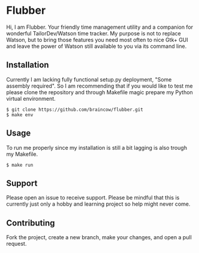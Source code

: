 # Flubber

Hi, I am Flubber. Your friendly time management utility and a companion for wonderful TailorDev/Watson time tracker. My purpose is not to replace Watson, but to bring those features you need most often to nice Gtk+ GUI and leave the power of Watson still available to you via its command line.

## Installation

Currently I am lacking fully functional setup.py deployment, "Some assembly required". So I am recommending that if you would like to test me please clone the repository and through Makefile magic prepare my Python virtual environment.

```
$ git clone https://github.com/braincow/flubber.git
$ make env
```

## Usage

To run me properly since my installation is still a bit lagging is also trough my Makefile.

```
$ make run
```

## Support

Please open an issue to receive support. Please be mindful that this is currently just only a hobby and learning project so help might never come.

## Contributing

Fork the project, create a new branch, make your changes, and open a pull request.
